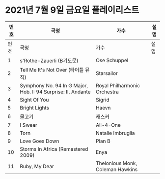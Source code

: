 # 2021년 7월 9일 금요일 플레이리스트

| 번호 | 곡명 | 가수 | 설명 |
|------|------|------|------|
| 번호 | 곡명 | 가수 | 설명 |
| 1 | s'Rothe-Zauerli (B기도문) | Ose Schuppel |  |
| 2 | Tell Me It's Not Over (타이틀 뮤직) | Starsailor |  |
| 3 | Symphony No. 94 In G Major, Hob. I: 94 Surprise: II. Andante | Royal Philharmonic Orchestra |  |
| 4 | Sight Of You | Sigrid |  |
| 5 | Bright Lights | Haevn |  |
| 6 | 물고기 | 캐스커 |  |
| 7 | I Swear | All-4-One |  |
| 8 | Torn | Natalie Imbruglia |  |
| 9 | Love Goes Down | Plan B |  |
| 10 | Storms In Africa (Remastered 2009) | Enya |  |
| 11 | Ruby, My Dear | Thelonious Monk, Coleman Hawkins |  |
